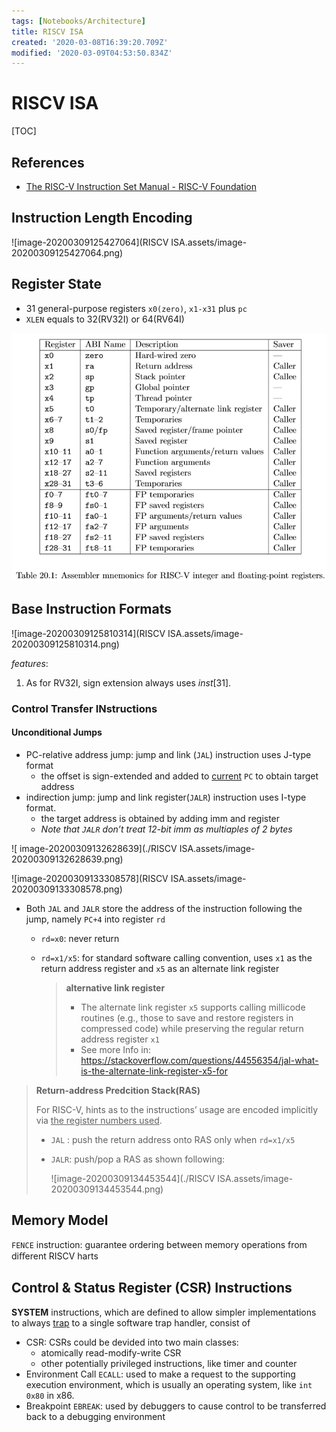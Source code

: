 ```yaml
---
tags: [Notebooks/Architecture]
title: RISCV ISA
created: '2020-03-08T16:39:20.709Z'
modified: '2020-03-09T04:53:50.834Z'
---
```


# RISCV ISA

[TOC]

## References

- [The RISC-V Instruction Set Manual - RISC-V Foundation](https://content.riscv.org/wp-content/uploads/2017/05/riscv-spec-v2.2.pdf)

## Instruction Length Encoding

![image-20200309125427064](RISCV ISA.assets/image-20200309125427064.png)

## Register State

- 31 general-purpose registers `x0(zero)`, `x1-x31` plus `pc`
- `XLEN` equals to 32(RV32I) or 64(RV64I)

<img src="./RISCV ISA.assets/image-20200309125618598.png" alt="image-20200309125618598" style="zoom:67%;" />

## Base Instruction Formats

![image-20200309125810314](RISCV ISA.assets/image-20200309125810314.png)

*features*:

1. As for RV32I, sign extension always uses $inst[31]$.

### Control Transfer INstructions

#### Unconditional Jumps

- PC-relative address jump: jump and link (`JAL`) instruction uses J-type format
  - the offset is sign-extended and added to <u>current</u> `PC` to obtain target address
- indirection jump: jump and link register(`JALR`) instruction uses I-type format. 
  - the target address is obtained by adding imm and register
  - *Note that `JALR` don’t treat 12-bit imm as multiaples of 2 bytes*

![ image-20200309132628639](./RISCV ISA.assets/image-20200309132628639.png)

![image-20200309133308578](RISCV ISA.assets/image-20200309133308578.png)

- Both `JAL` and `JALR` store the address of the instruction following the jump, namely `PC+4` into register `rd`

  - `rd=x0`: never return

  - `rd=x1/x5`: for standard software calling convention, uses `x1` as the return address register and `x5` as an alternate link register

    > **alternative link register**
    >
    > - The alternate link register `x5` supports calling millicode routines (e.g., those to save and restore registers in compressed code) while preserving the regular return address register `x1`
    > - See more Info in: https://stackoverflow.com/questions/44556354/jal-what-is-the-alternate-link-register-x5-for

> **Return-address Predcition Stack(RAS)**
>
> For RISC-V, hints as to the instructions’ usage are encoded implicitly via <u>the register numbers used</u>.
>
> - `JAL` : push the return address onto RAS only when `rd=x1/x5`
>
> - `JALR`: push/pop a RAS as shown following:
>
>   ![image-20200309134453544](./RISCV ISA.assets/image-20200309134453544.png)

## Memory Model

`FENCE` instruction: guarantee ordering between memory operations from diﬀerent RISCV harts

## Control & Status Register (CSR) Instructions

**SYSTEM** instructions, which are defined to allow simpler implementations to always <u>trap</u> to a single software trap handler, consist of

- CSR: CSRs could be devided into two main classes:
  - atomically read-modify-write CSR
  - other potentially privileged instructions, like timer and counter
- Environment Call `ECALL`:  used to make a request to the supporting execution environment, which is usually an operating system, like `int 0x80` in x86.
- Breakpoint `EBREAK`: used by debuggers to cause control to be transferred back to a debugging environment
